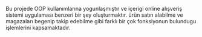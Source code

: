 Bu projede OOP kullanımlarına yogunlaşmıştır ve içerigi  online alışveriş sistemi uygulaması benzeri bir şey oluşturmaktır. ürün satın alabilme ve magazaları begenip takip edebilme gibi farklı bir çok  fonksiyonun bulundugu  işlemlerini kapsamaktadır.
